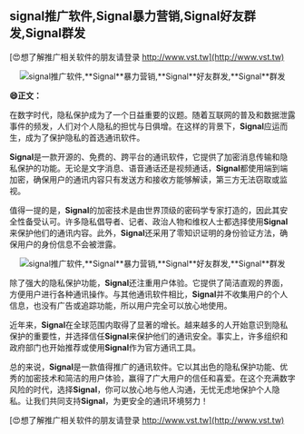 ## **signal推广软件,**Signal**暴力营销,**Signal**好友群发,**Signal**群发**

[😍想了解推广相关软件的朋友请登录 http://www.vst.tw](http://www.vst.tw)

 <center><img src="https://vst.tw/MP4/tuiguang/png/1.png" alt="signal推广软件,**Signal**暴力营销,**Signal**好友群发,**Signal**群发"></center>

**😄正文：**

在数字时代，隐私保护成为了一个日益重要的议题。随着互联网的普及和数据泄露事件的频发，人们对个人隐私的担忧与日俱增。在这样的背景下，**Signal**应运而生，成为了保护隐私的首选通讯软件。

**Signal**是一款开源的、免费的、跨平台的通讯软件，它提供了加密消息传输和隐私保护的功能。无论是文字消息、语音通话还是视频通话，**Signal**都使用端到端加密，确保用户的通讯内容只有发送方和接收方能够解读，第三方无法窃取或监视。

值得一提的是，**Signal**的加密技术是由世界顶级的密码学专家打造的，因此其安全性备受认可。许多隐私倡导者、记者、政治人物和维权人士都选择使用**Signal**来保护他们的通讯内容。此外，**Signal**还采用了零知识证明的身份验证方法，确保用户的身份信息不会被泄露。

 <center><img src="https://vst.tw/MP4/tuiguang/png/8.png" alt="signal推广软件,**Signal**暴力营销,**Signal**好友群发,**Signal**群发"></center>

除了强大的隐私保护功能，**Signal**还注重用户体验。它提供了简洁直观的界面，方便用户进行各种通讯操作。与其他通讯软件相比，**Signal**并不收集用户的个人信息，也没有广告或追踪功能，所以用户完全可以放心地使用。

近年来，**Signal**在全球范围内取得了显著的增长。越来越多的人开始意识到隐私保护的重要性，并选择信任**Signal**来保护他们的通讯安全。事实上，许多组织和政府部门也开始推荐或使用**Signal**作为官方通讯工具。

总的来说，**Signal**是一款值得推广的通讯软件。它以其出色的隐私保护功能、优秀的加密技术和简洁的用户体验，赢得了广大用户的信任和喜爱。在这个充满数字风险的时代，选择**Signal**，你可以放心地与他人沟通，无忧无虑地保护个人隐私。让我们共同支持**Signal**，为更安全的通讯环境努力！

[😍想了解推广相关软件的朋友请登录 http://www.vst.tw](http://www.vst.tw)



